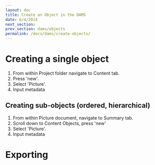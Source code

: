 ```yaml
---
layout: doc
title: Create an Object in the DAMS
date: 6/4/2014
next_section: 
prev_section: dams/objects
permalink: /docs/dams/create-objects/
---
```


# Creating a single object

1. From within Project folder navigate to Content tab. 
2. Press 'new'. 
3. Select 'Picture'.
4. Input metadata

## Creating sub-objects (ordered, hierarchical)

1. From within Picture document, navigate to Summary tab. 
2. Scroll down to Content Objects, press 'new'
3. Select 'Picture'.
4. Input metadata

# Exporting
